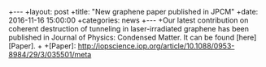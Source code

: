 +---
+layout: post
+title:  "New graphene paper published in JPCM"
+date:   2016-11-16 15:00:00
+categories: news
+--- 
+Our latest contribution on coherent destruction of tunneling in laser-irradiated graphene has been published in Journal of Physics: Condensed Matter. It can be found [here][Paper].
+
+[Paper]:      http://iopscience.iop.org/article/10.1088/0953-8984/29/3/035501/meta
